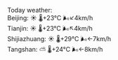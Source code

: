 Today weather:  
Beijing: ☀️   🌡️+23°C 🌬️↙4km/h  
Tianjin: ☀️   🌡️+23°C 🌬️↖4km/h  
Shijiazhuang: ☀️   🌡️+29°C 🌬️←7km/h  
Tangshan: ⛅️  🌡️+24°C 🌬️←8km/h  
